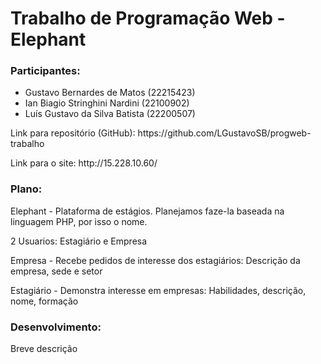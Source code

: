 <h1>Trabalho de Programação Web - Elephant</h1>

<h3>Participantes:</h3>
<ul>
  <li>Gustavo Bernardes de Matos (22215423)</li>
  <li>Ian Biagio Stringhini Nardini (22100902)</li>
  <li>Luís Gustavo da Silva Batista (22200507)</li>
</ul>

<p>Link para repositório (GitHub): https://github.com/LGustavoSB/progweb-trabalho</p> 

<p>Link para o site: http://15.228.10.60/</p> 

<h3>Plano:</h3>
<p>Elephant - Plataforma de estágios. Planejamos faze-la baseada na linguagem PHP, por isso o nome.</p>
<p>2 Usuarios: Estagiário e Empresa</p>
<p>Empresa - Recebe pedidos de interesse dos estagiários: Descrição da empresa, sede e setor</p>
<p>Estagiário - Demonstra interesse em empresas: Habilidades, descrição, nome, formação</p>

<h3>Desenvolvimento:</h3>
<p>Breve descrição</p>
